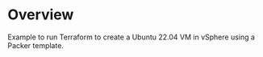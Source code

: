 # Overview

Example to run Terraform to create a Ubuntu 22.04 VM in vSphere using a Packer template.

